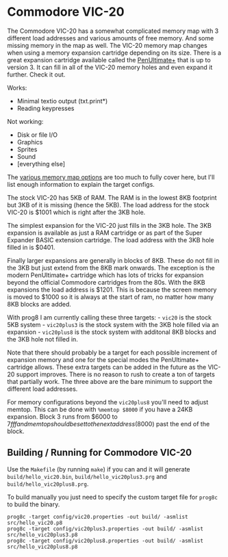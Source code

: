 # Commodore VIC-20

The Commodore VIC-20 has a somewhat complicated memory map with 3 different load addresses and various amounts of free memory.  And some missing memory in the map as well.  The VIC-20 memory map changes when using a memory expansion cartridge depending on its size.  There is a great expansion cartridge available called the [PenUltimate+](https://www.tfw8b.com/product/penultimate/) that is up to version 3.  It can fill in all of the VIC-20 memory holes and even expand it further.  Check it out.

Works:

 - Minimal textio output (txt.print*)
 - Reading keypresses

Not working:

 - Disk or file I/O
 - Graphics
 - Sprites
 - Sound
 - [everything else]


The [various memory map options](https://sleepingelephant.com/denial/wiki/index.php/Memory_Map) are too much to fully cover here, but I'll list enough information to explain the target configs.

The stock VIC-20 has 5KB of RAM.  The RAM is in the lowest 8KB footprint but 3KB of it is missing (hence the 5KB). The load address for the stock VIC-20 is $1001 which is right after the 3KB hole.

The simplest expansion for the VIC-20 just fills in the 3KB hole.  The 3KB expansion is available as just a RAM cartridge or as part of the Super Expander BASIC extension cartridge.  The load address with the 3KB hole filled in is $0401.

Finally larger expansions are generally in blocks of 8KB. These do not fill in the 3KB but just extend from the 8KB mark onwards.  The exception is the modern PenUltimate+ cartridge which has lots of tricks for expansion beyond the official Commodore cartridges from the 80s.
With the 8KB expansions the load address is $1201.  This is because the screen memory is moved to $1000 so it is always at the start of ram, no matter how many 8KB blocks are added.

With prog8 I am currently calling these three targets:
    - `vic20` is the stock 5KB system
    - `vic20plus3` is the stock system with the 3KB hole filled via an expansion
    - `vic20plus8` is the stock system with additonal 8KB blocks and the 3KB hole not filled in.

Note that there should probably be a target for each possible increment of expansion memory and one for the special modes the PenUltimate+ cartridge allows.  These extra targets can be added in the future as the VIC-20 support improves.  There is no reason to rush to create a ton of targets that partially work.  The three above are the bare minimum to support the different load addresses.

For memory configurations beyond the `vic20plus8` you'll need to adjust memtop. This can be done with `%memtop $8000` if you have a 24KB expansion.  Block 3 runs from $6000 to $7fff and memtop should be set to the next address ($8000) past the end of the block.

## Building / Running for Commodore VIC-20

Use the `Makefile` (by running `make`) if you can and it will generate `build/hello_vic20.bin`, `build/hello_vic20plus3.prg` and `build/hello_vic20plus8.prg`.

To build manually you just need to specify the custom target file for `prog8c` to build the binary.

```
prog8c -target config/vic20.properties -out build/ -asmlist src/hello_vic20.p8
prog8c -target config/vic20plus3.properties -out build/ -asmlist src/hello_vic20plus3.p8
prog8c -target config/vic20plus8.properties -out build/ -asmlist src/hello_vic20plus8.p8
```

